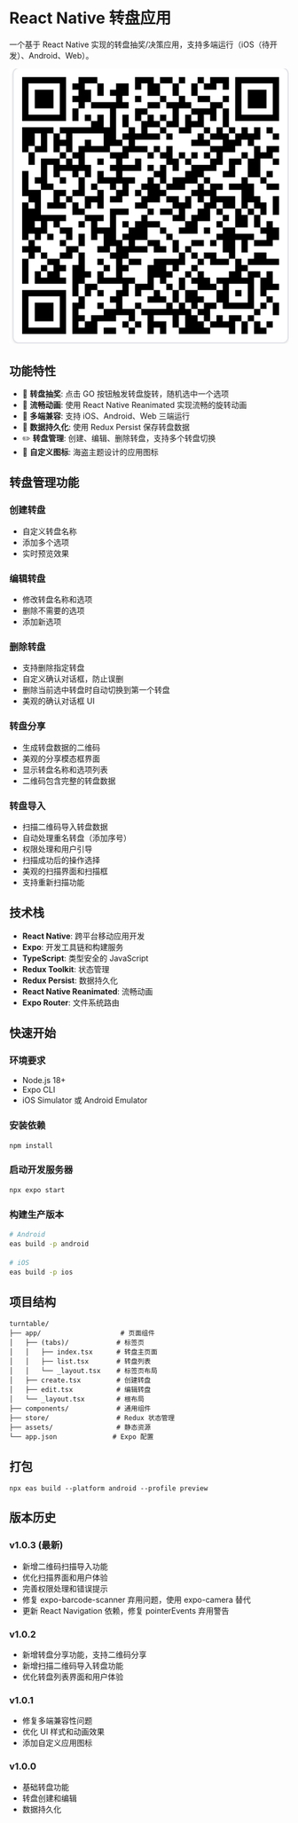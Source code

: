 # React Native 转盘应用

一个基于 React Native 实现的转盘抽奖/决策应用，支持多端运行（iOS（待开发）、Android、Web）。

![image-download](./download.png)

## 功能特性

- 🎯 **转盘抽奖**: 点击 GO 按钮触发转盘旋转，随机选中一个选项
- 🎨 **流畅动画**: 使用 React Native Reanimated 实现流畅的旋转动画
- 📱 **多端兼容**: 支持 iOS、Android、Web 三端运行
- 💾 **数据持久化**: 使用 Redux Persist 保存转盘数据
- ✏️ **转盘管理**: 创建、编辑、删除转盘，支持多个转盘切换
- 🎨 **自定义图标**: 海盗主题设计的应用图标

## 转盘管理功能

### 创建转盘

- 自定义转盘名称
- 添加多个选项
- 实时预览效果

### 编辑转盘

- 修改转盘名称和选项
- 删除不需要的选项
- 添加新选项

### 删除转盘

- 支持删除指定转盘
- 自定义确认对话框，防止误删
- 删除当前选中转盘时自动切换到第一个转盘
- 美观的确认对话框 UI

### 转盘分享

- 生成转盘数据的二维码
- 美观的分享模态框界面
- 显示转盘名称和选项列表
- 二维码包含完整的转盘数据

### 转盘导入

- 扫描二维码导入转盘数据
- 自动处理重名转盘（添加序号）
- 权限处理和用户引导
- 扫描成功后的操作选择
- 美观的扫描界面和扫描框
- 支持重新扫描功能

## 技术栈

- **React Native**: 跨平台移动应用开发
- **Expo**: 开发工具链和构建服务
- **TypeScript**: 类型安全的 JavaScript
- **Redux Toolkit**: 状态管理
- **Redux Persist**: 数据持久化
- **React Native Reanimated**: 流畅动画
- **Expo Router**: 文件系统路由

## 快速开始

### 环境要求

- Node.js 18+
- Expo CLI
- iOS Simulator 或 Android Emulator

### 安装依赖

```bash
npm install
```

### 启动开发服务器

```bash
npx expo start
```

### 构建生产版本

```bash
# Android
eas build -p android

# iOS
eas build -p ios
```

## 项目结构

```
turntable/
├── app/                    # 页面组件
│   ├── (tabs)/            # 标签页
│   │   ├── index.tsx      # 转盘主页面
│   │   ├── list.tsx       # 转盘列表
│   │   └── _layout.tsx    # 标签页布局
│   ├── create.tsx         # 创建转盘
│   ├── edit.tsx           # 编辑转盘
│   └── _layout.tsx        # 根布局
├── components/            # 通用组件
├── store/                 # Redux 状态管理
├── assets/                # 静态资源
└── app.json              # Expo 配置
```

## 打包

```shell
npx eas build --platform android --profile preview
```

## 版本历史

### v1.0.3 (最新)

- 新增二维码扫描导入功能
- 优化扫描界面和用户体验
- 完善权限处理和错误提示
- 修复 expo-barcode-scanner 弃用问题，使用 expo-camera 替代
- 更新 React Navigation 依赖，修复 pointerEvents 弃用警告

### v1.0.2

- 新增转盘分享功能，支持二维码分享
- 新增扫描二维码导入转盘功能
- 优化转盘列表界面和用户体验

### v1.0.1

- 修复多端兼容性问题
- 优化 UI 样式和动画效果
- 添加自定义应用图标

### v1.0.0

- 基础转盘功能
- 转盘创建和编辑
- 数据持久化
